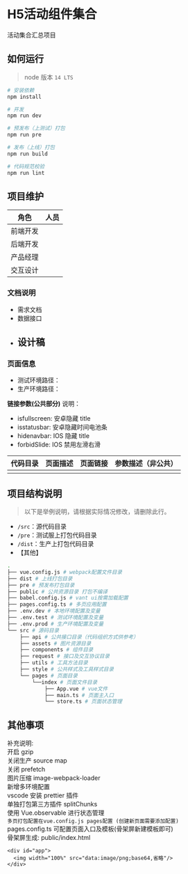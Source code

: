 # H5活动组件集合

活动集合汇总项目

## 如何运行

> node 版本 `14 LTS`

```bash
# 安装依赖
npm install

# 开发
npm run dev

# 预发布（上测试）打包
npm run pre

# 发布（上线）打包
npm run build

# 代码规范校验
npm run lint

```

## 项目维护

| 角色     | 人员          |
| -------- | ------------- |
| 前端开发 |  |
| 后端开发 |  |
| 产品经理 |    |
| 交互设计 |               |

### 文档说明

- 需求文档
- 数据接口
- 设计稿
  -

### 页面信息

- 测试环境路径：
- 生产环境路径：

**链接参数(公共部分)** 说明：

- isfullscreen: 安卓隐藏 title
- isstatusbar: 安卓隐藏时间电池条
- hidenavbar: IOS 隐藏 title
- forbidSlide: IOS 禁用左滑右滑

| 代码目录              | 页面描述   | 页面链接                                                                                                                           | 参数描述（非公共） |
| --------------------- | ---------- | ---------------------------------------------------------------------------------------------------------------------------------- | ------------------ |
| | | | |

## 项目结构说明

> 以下是举例说明，请根据实际情况修改，请删除此行。

- `/src`：源代码目录
- `/pre`：测试服上打包代码目录
- `/dist`：生产上打包代码目录
- 【其他】

```bash
.
├── vue.config.js # webpack配置文件目录
├── dist # 上线打包目录
├── pre # 预发布打包目录
├── public # 公共资源目录 打包不编译
├── babel.config.js # vant ui按需加载配置
├── pages.config.ts # 多页应用配置
├── .env.dev # 本地环境配置及变量
├── .env.test # 测试环境配置及变量
├── .env.prod # 生产环境配置及变量
└── src # 源码目录
    ├── api # 公共接口目录（代码组织方式供参考）
    ├── assets # 图片资源目录
    ├── components # 组件目录
    ├── request # 接口及交互协议目录
    ├── utils # 工具方法目录
    ├── style # 公共样式及工具样式目录
    └── pages # 页面目录
        └──index # 页面文件目录
            ├── App.vue # vue文件
            ├── main.ts # 页面主入口
            └── store.ts # 页面状态管理
```

## 其他事项

补充说明:  
开启 gzip  
关闭生产 source map  
关闭 prefetch  
图片压缩 image-webpack-loader  
新增多环境配置  
vscode 安装 prettier 插件  
单独打包第三方插件 splitChunks  
使用 Vue.observable 进行状态管理  
`多页打包配置在vue.config.js pages配置 (创建新页面需要添加配置)`  
pages.config.ts 可配置页面入口及模板(骨架屏新建模板即可)  
骨架屏生成: public/index.html

```
<div id="app">
  <img width="100%" src="data:image/png;base64,省略"/>
</div>
```
